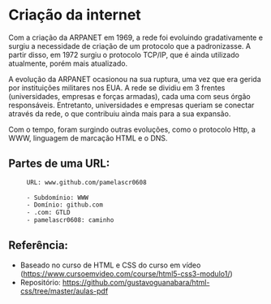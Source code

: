 # Criação da internet

Com a criação da ARPANET em 1969, a rede foi evoluindo gradativamente e surgiu a necessidade de criação de um protocolo que a padronizasse. A
partir disso, em 1972 surgiu o protocolo TCP/IP, que é ainda utilizado atualmente, porém mais atualizado.

A evolução da ARPANET ocasionou na sua ruptura, uma vez que era gerida por instituições militares nos EUA. A rede se dividiu 
em 3 frentes (universidades, empresas e forças armadas), cada uma com seus órgão responsáveis. Entretanto, universidades e empresas queriam se conectar 
através da rede, o que contribuiu ainda mais para a sua expansão.

Com o tempo, foram surgindo outras evoluções, como o protocolo Http, a WWW, linguagem de marcação HTML e o DNS.

## Partes de uma URL:

 ```bash
      URL: www.github.com/pamelascr0608
      
      - Subdomínio: WWW
      - Domínio: github.com
      - .com: GTLD 
      - pamelascr0608: caminho
``` 

## Referência:
- Baseado no curso de HTML e CSS do curso em vídeo (https://www.cursoemvideo.com/course/html5-css3-modulo1/)
- Repositório: https://github.com/gustavoguanabara/html-css/tree/master/aulas-pdf
